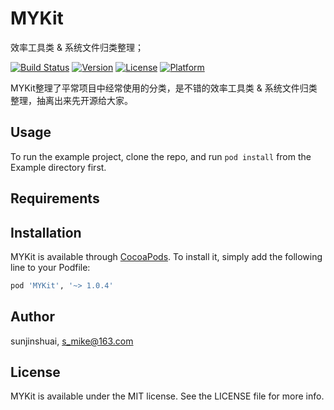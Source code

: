# MYKit
效率工具类 &amp; 系统文件归类整理；

[![Build Status](https://travis-ci.org/sunjinshuai/MYKit.svg?branch=master)](https://travis-ci.org/sunjinshuai/MYKit/)
[![Version](https://img.shields.io/cocoapods/v/MYKit.svg?style=flat)](http://cocoapods.org/pods/MYKit)
[![License](https://img.shields.io/cocoapods/l/MYKit.svg?style=flat)](http://cocoapods.org/pods/MYKit)
[![Platform](https://img.shields.io/cocoapods/p/MYKit.svg?style=flat)](http://cocoapods.org/pods/MYKit)

MYKit整理了平常项目中经常使用的分类，是不错的效率工具类 &amp; 系统文件归类整理，抽离出来先开源给大家。

## Usage

To run the example project, clone the repo, and run `pod install` from the Example directory first.

## Requirements

## Installation

MYKit is available through [CocoaPods](http://cocoapods.org). To install
it, simply add the following line to your Podfile:

```ruby
pod 'MYKit', '~> 1.0.4'
```

## Author

sunjinshuai, s_mike@163.com

## License

MYKit is available under the MIT license. See the LICENSE file for more info.

